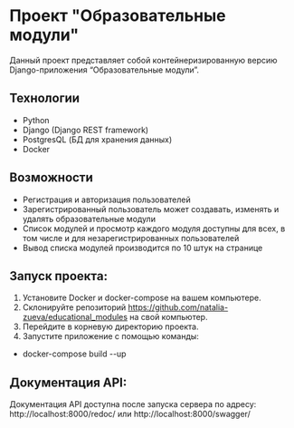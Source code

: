# Проект "Образовательные модули"

Данный проект представляет собой контейнеризированную версию Django-приложения “Образовательные модули”.

## Технологии

- Python
- Django (Django REST framework)
- PostgresQL (БД для хранения данных)
- Docker

## Возможности

- Регистрация и авторизация пользователей
- Зарегистрированный пользователь может создавать, изменять и удалять образовательные модули
- Список модулей и просмотр каждого модуля доступны для всех, в том числе и для незарегистрированных пользователей
- Вывод списка модулей производится по 10 штук на странице


## Запуск проекта:

1. Установите Docker и docker-compose на вашем компьютере.
2. Склонируйте репозиторий https://github.com/natalia-zueva/educational_modules на свой компьютер.
3. Перейдите в корневую директорию проекта.
4. Запустите приложение с помощью команды:
* docker-compose build --up

## Документация API:

Документация API доступна после запуска сервера по адресу: http://localhost:8000/redoc/ или http://localhost:8000/swagger/